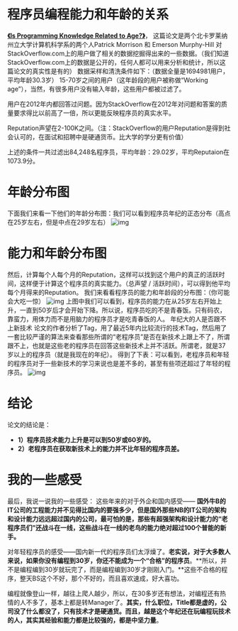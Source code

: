 # 程序员编程能力和年龄的关系

**[《Is Programming Knowledge Related to Age?》](https://edu.unigress.com/forum.php?mod=attachment&aid=MTI1OXwwN2M4MDExZDQxMTdkZThmMWE4NDBkZDU5YmEwOTQxOXwxNTQyOTU2NzMz&request=yes&_f=.pdf)**， 这篇论文是两个北卡罗莱纳州立大学计算机科学系的两个人Patrick Morrison 和 Emerson Murphy-Hill 对StackOverflow.com上的用户做了相关的数据挖掘得出来的一些数据。（我们知道StackOverflow.com上的数据是公开的，任何人都可以用来分析和统计，所以这篇论文的真实性是有的）
数据采样和清洗条件如下：（数据全量是1694981用户，平均年龄30.3岁）
15-70岁之间的用户（这年龄段的用户被称做“Working age”），当然，有很多用户没有输入年龄，这些用户都被过滤了。

用户在2012年内都回答过问题。因为StackOverflow在2012年对问题和答案的质量要求得比以前高了一倍，所以更能反映程序员的真实水平。

Reputation声望在2-100K之间。（注：StackOverflow的用户Reputation是得到社会认可的，在面试和招聘中是硬通货币。比大学的学分更有价值）

上述的条件一共过滤出84,248名程序员，平均年龄：29.02岁，平均Reputaion在1073.9分。

# 年龄分布图

下面我们来看一下他们的年龄分布图：我们可以看到程序员年纪的正态分布（高点在25岁左右，但是中点在29岁左右）
![img](https://edu.unigress.com/data/attachment/album/201811/23/143407jg5stsklluu9pii6.jpg)

# 能力和年龄分布图

然后，计算每个人每个月的Reputation，这样可以找到这个用户的真正的活跃时间，这样便于计算这个程序员的真实能力。（总声望 / 活跃时间），可以得到他平均每个月得来的Reputation。
我们来看看程序员的能力和年龄段的分布图：（你可能会大吃一惊）
![img](https://edu.unigress.com/data/attachment/album/201811/23/143405z9aa9d3r9ai983g3.jpg)
上图中我们可以看到，程序员的能力在从25岁左右开始上升，一直到50岁后才会开始下降。所以说，程序员吃的不是青春饭。只有码农，靠蛮力，用体力而不是用脑力的程序员才是吃青春饭的人。
年纪大的人是否跟不上新技术
论文的作者分析了Tag，用了最近5年内比较流行的技术Tag，然后用了一套比较严谨的算法来查看那些所谓的“老程序员”是否在新技术上跟上不了，所谓跟不上，也就是这些老的程序员在回答这些新技术上并不活跃。所谓老，就是37岁以上的程序员（就是我现在的年纪）。
得到了下表：可以看到，老程序员和年轻的程序员对于一些新技术的学习来说也是差不多的，甚至有些项还超过了年轻的程序员。
![img](https://edu.unigress.com/data/attachment/album/201811/23/143410to10yn7l33brwmm3.jpg)

# 结论

论文的结论是：

- **1）程序员技术能力上升是可以到50岁或60岁的。**
- **2）老程序员在获取新技术上的能力并不比年轻的程序员差。**

# 我的一些感受

最后，我说一说我的一些感受：
这些年来的对于外企和国内感受—— **国外牛B的IT公司的工程能力并不见得比国内的要强多少，但是国外那些NB的IT公司的架构和设计能力远远超过国内的公司，最可怕的是，那些有超强架构和设计能力的“老程序员们”还战斗在一线，这些战斗在一线的老鸟的能力绝对超过100个普能的新手。**

对年轻程序员的感受——国内新一代的程序员们太浮燥了。**老实说，对于大多数人来说，如果你没有编程到30岁，你还不能成为一个“合格”的程序员**。**所以，并不是编程编到30岁就玩完了，而是编程编到30岁才刚刚入门。**这些不合格的程序，整天BS这个不好，那个不好的，而且喜欢速成，好大喜功。

编程就像登山一样，越往上爬人越少，所以，在30多岁还有想法，对编程还有热情的人不多了，基本上都是转Manager了。**其实，什么职位，Title都是虚的，公司没了什么都没了，只有技术才是硬通货。而且，越是这个年纪还在玩编程玩技术的人，其实其经验和能力都是比较强的，都是中坚力量**。